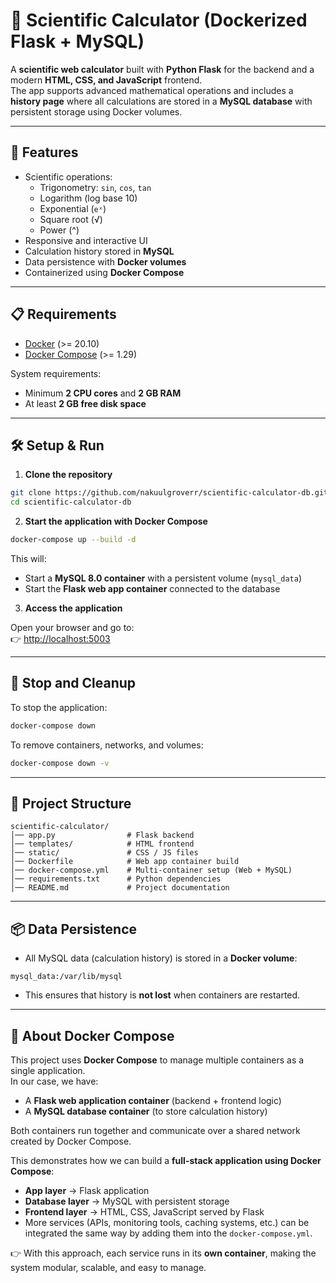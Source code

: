 # 🧪 Scientific Calculator (Dockerized Flask + MySQL)

A **scientific web calculator** built with **Python Flask** for the backend and a modern **HTML, CSS, and JavaScript** frontend.  
The app supports advanced mathematical operations and includes a **history page** where all calculations are stored in a **MySQL database** with persistent storage using Docker volumes.

---

## 🚀 Features

- Scientific operations:
  - Trigonometry: `sin`, `cos`, `tan`
  - Logarithm (log base 10)
  - Exponential (`eˣ`)
  - Square root (√)
  - Power (^)
- Responsive and interactive UI  
- Calculation history stored in **MySQL**  
- Data persistence with **Docker volumes**  
- Containerized using **Docker Compose**

---

## 📋 Requirements

- [Docker](https://www.docker.com/) (>= 20.10)  
- [Docker Compose](https://docs.docker.com/compose/) (>= 1.29)  

System requirements:
- Minimum **2 CPU cores** and **2 GB RAM**  
- At least **2 GB free disk space**

---

## 🛠️ Setup & Run

1. **Clone the repository**

```bash
git clone https://github.com/nakuulgroverr/scientific-calculator-db.git
cd scientific-calculator-db
```

2. **Start the application with Docker Compose**

```bash
docker-compose up --build -d
```

This will:
- Start a **MySQL 8.0 container** with a persistent volume (`mysql_data`)  
- Start the **Flask web app container** connected to the database  

3. **Access the application**

Open your browser and go to:  
👉 [http://localhost:5003](http://localhost:5003)

---

## 🧹 Stop and Cleanup

To stop the application:

```bash
docker-compose down
```

To remove containers, networks, and volumes:

```bash
docker-compose down -v
```

---

## 📂 Project Structure

```
scientific-calculator/
│── app.py                # Flask backend
│── templates/            # HTML frontend
│── static/               # CSS / JS files
│── Dockerfile            # Web app container build
│── docker-compose.yml    # Multi-container setup (Web + MySQL)
│── requirements.txt      # Python dependencies
│── README.md             # Project documentation
```

---

## 📦 Data Persistence

- All MySQL data (calculation history) is stored in a **Docker volume**:

```
mysql_data:/var/lib/mysql
```

- This ensures that history is **not lost** when containers are restarted.

---

## 🐳 About Docker Compose

This project uses **Docker Compose** to manage multiple containers as a single application.  
In our case, we have:  
- A **Flask web application container** (backend + frontend logic)  
- A **MySQL database container** (to store calculation history)  

Both containers run together and communicate over a shared network created by Docker Compose.  

This demonstrates how we can build a **full-stack application using Docker Compose**:  
- **App layer** → Flask application  
- **Database layer** → MySQL with persistent storage  
- **Frontend layer** → HTML, CSS, JavaScript served by Flask  
- More services (APIs, monitoring tools, caching systems, etc.) can be integrated the same way by adding them into the `docker-compose.yml`.  

👉 With this approach, each service runs in its **own container**, making the system modular, scalable, and easy to manage.
